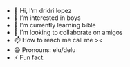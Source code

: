 - 👋 Hi, I’m dridri lopez
- 👀 I’m interested in boys
- 🌱 I’m currently learning bible
- 💞️ I’m looking to collaborate on amigos
- 📫 How to reach me call me ><
- 😄 Pronouns: elu/delu
- ⚡ Fun fact: 

<!---
lemes19/lemes19 is a ✨ special ✨ repository because its `README.md` (this file) appears on your GitHub profile.
You can click the Preview link to take a look at your changes.
--->
